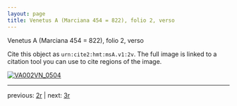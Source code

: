```yaml
---
layout: page
title: Venetus A (Marciana 454 = 822), folio 2, verso
---
```


Venetus A (Marciana 454 = 822), folio 2, verso

Cite this object as `urn:cite2:hmt:msA.v1:2v`.  The full image is linked to a citation tool you can use to cite regions of the image.

[![VA002VN_0504](http://www.homermultitext.org/iipsrv?IIIF=/project/homer/pyramidal/deepzoom/hmt/vaimg/2017a/VA002VN_0504.tif/full/800,/0/default.jpg)](http://www.homermultitext.org/ict2/?urn=urn:cite2:hmt:vaimg.2017a:VA002VN_0504) 

---

previous:  [2r](../2r/) | next: [3r](../3r/)